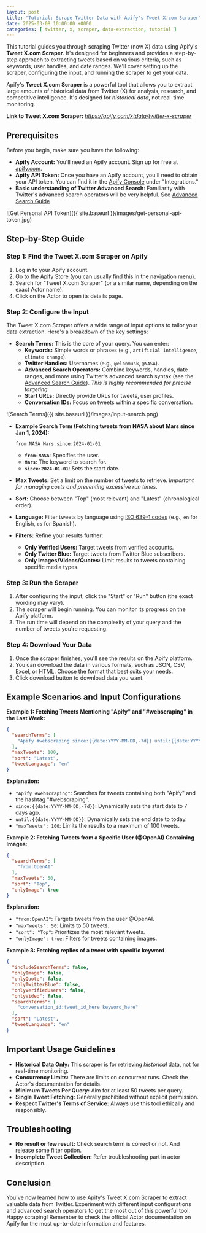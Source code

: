 ```yaml
---
layout: post
title: "Tutorial: Scrape Twitter Data with Apify's Tweet X.com Scraper"
date: 2025-03-08 10:00:00 +0000
categories: [ twitter, x, scraper, data-extraction, tutorial ]
---
```


This tutorial guides you through scraping Twitter (now X) data using Apify's **Tweet X.com Scraper**. It's designed for
beginners and provides a step-by-step approach to extracting tweets based on various criteria, such as keywords, user
handles, and date ranges. We'll cover setting up the scraper, configuring the input, and running the scraper to get your
data.

Apify's **Tweet X.com Scraper** is a powerful tool that allows you to extract large amounts of historical data from
Twitter (X) for analysis, research, and competitive intelligence. It's designed for *historical data*, not real-time
monitoring.

**Link to Tweet X.com Scraper:** *https://apify.com/xtdata/twitter-x-scraper*

## Prerequisites

Before you begin, make sure you have the following:

* **Apify Account:** You'll need an Apify account. Sign up for free at [apify.com](https://apify.com/).
*   **Apify API Token:** Once you have an Apify account, you'll need to obtain your API token. You can find it in the [Apify Console](https://console.apify.com/) under "Integrations."
* **Basic understanding of Twitter Advanced Search**: Familiarity with Twitter's advanced search operators will be very
  helpful. See [Advanced Search Guide](https://github.com/igorbrigadir/twitter-advanced-search)

![Get Personal API Token]({{ site.baseurl }}/images/get-personal-api-token.jpg)

## Step-by-Step Guide

### Step 1: Find the Tweet X.com Scraper on Apify

1. Log in to your Apify account.
2. Go to the Apify Store (you can usually find this in the navigation menu).
3. Search for "Tweet X.com Scraper" (or a similar name, depending on the exact Actor name).
4. Click on the Actor to open its details page.

### Step 2: Configure the Input

The Tweet X.com Scraper offers a wide range of input options to tailor your data extraction. Here's a breakdown of the
key settings:

* **Search Terms:** This is the core of your query. You can enter:
    * **Keywords:**  Simple words or phrases (e.g., `artificial intelligence`, `climate change`).
    * **Twitter Handles:**  Usernames (e.g., `@elonmusk`, `@NASA`).
    * **Advanced Search Operators:**  Combine keywords, handles, date ranges, and more using Twitter's advanced search
      syntax (see the [Advanced Search Guide](https://github.com/igorbrigadir/twitter-advanced-search)).  *This is
      highly recommended for precise targeting.*
    * **Start URLs:** Directly provide URLs for tweets, user profiles.
    * **Conversation IDs:** Focus on tweets within a specific conversation.
  
![Search Terms]({{ site.baseurl }}/images/input-search.png)

* **Example Search Term (Fetching tweets from NASA about Mars since Jan 1, 2024):**
    ```
    from:NASA Mars since:2024-01-01
    ```
    * **`from:NASA`**: Specifies the user.
    * **`Mars`**: The keyword to search for.
    * **`since:2024-01-01`**: Sets the start date.

* **Max Tweets:**  Set a limit on the number of tweets to retrieve. *Important for managing costs and preventing
  excessive run times.*

* **Sort:** Choose between "Top" (most relevant) and "Latest" (chronological order).

* **Language:**  Filter tweets by language
  using [ISO 639-1 codes](https://en.wikipedia.org/wiki/List_of_ISO_639-1_codes) (e.g., `en` for English, `es` for
  Spanish).

* **Filters:** Refine your results further:
    * **Only Verified Users:**  Target tweets from verified accounts.
    * **Only Twitter Blue:**  Target tweets from Twitter Blue subscribers.
    * **Only Images/Videos/Quotes:** Limit results to tweets containing specific media types.

### Step 3:  Run the Scraper

1. After configuring the input, click the "Start" or "Run" button (the exact wording may vary).
2. The scraper will begin running. You can monitor its progress on the Apify platform.
3. The run time will depend on the complexity of your query and the number of tweets you're requesting.

### Step 4:  Download Your Data

1. Once the scraper finishes, you'll see the results on the Apify platform.
2. You can download the data in various formats, such as JSON, CSV, Excel, or HTML. Choose the format that best suits
   your needs.
3. Click download button to download data you want.

## Example Scenarios and Input Configurations

**Example 1:  Fetching Tweets Mentioning "Apify" and "#webscraping" in the Last Week:**

```json
{
  "searchTerms": [
    "Apify #webscraping since:{{date:YYYY-MM-DD,-7d}} until:{{date:YYYY-MM-DD}}"
  ],
  "maxTweets": 100,
  "sort": "Latest",
  "tweetLanguage": "en"
}
```

**Explanation:**

* `"Apify #webscraping"`: Searches for tweets containing both "Apify" and the hashtag "#webscraping".
* `since:{{date:YYYY-MM-DD,-7d}}`:  Dynamically sets the start date to 7 days ago.
* `until:{{date:YYYY-MM-DD}}`: Dynamically sets the end date to today.
* `"maxTweets": 100`: Limits the results to a maximum of 100 tweets.

**Example 2:  Fetching Tweets from a Specific User (@OpenAI) Containing Images:**

```json
{
  "searchTerms": [
    "from:OpenAI"
  ],
  "maxTweets": 50,
  "sort": "Top",
  "onlyImage": true
}
```

**Explanation:**

* `"from:OpenAI"`: Targets tweets from the user @OpenAI.
* `"maxTweets": 50`:  Limits to 50 tweets.
* `"sort": "Top"`:  Prioritizes the most relevant tweets.
* `"onlyImage": true`: Filters for tweets containing images.

**Example 3: Fetching replies of a tweet with specific keyword**

```json
{
  "includeSearchTerms": false,
  "onlyImage": false,
  "onlyQuote": false,
  "onlyTwitterBlue": false,
  "onlyVerifiedUsers": false,
  "onlyVideo": false,
  "searchTerms": [
    "conversation_id:tweet_id_here keyword_here"
  ],
  "sort": "Latest",
  "tweetLanguage": "en"
}
```

## Important Usage Guidelines

* **Historical Data Only:** This scraper is for retrieving *historical* data, not for real-time monitoring.
* **Concurrency Limits:**  There are limits on concurrent runs. Check the Actor's documentation for details.
* **Minimum Tweets Per Query:** Aim for at least 50 tweets per query.
* **Single Tweet Fetching:**  Generally prohibited without explicit permission.
* **Respect Twitter's Terms of Service:** Always use this tool ethically and responsibly.

## Troubleshooting

* **No result or few result:** Check search term is correct or not. And release some filter option.
* **Incomplete Tweet Collection:** Refer troubleshooting part in actor description.

## Conclusion

You've now learned how to use Apify's Tweet X.com Scraper to extract valuable data from Twitter. Experiment with
different input configurations and advanced search operators to get the most out of this powerful tool. Happy scraping!
Remember to check the official Actor documentation on Apify for the most up-to-date information and features.
